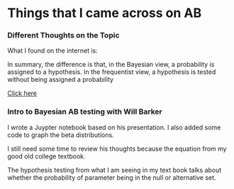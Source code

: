 # Things that I came across on AB #

### Different Thoughts on the Topic ###
What I found on the internet is:

In summary, the difference is that, in the Bayesian view, a probability is assigned to a hypothesis. In the frequentist view, a hypothesis is tested without being assigned a probability

[Click here](https://cxl.com/blog/bayesian-frequentist-ab-testing/#:~:text=In%20summary%2C%20the%20difference%20is,without%20being%20assigned%20a%20probability.)

### Intro to Bayesian AB testing with Will Barker ###
I wrote a Juypter notebook based on his presentation. I also added some code to graph the beta distributions.

I still need some time to review his thoughts because the equation from my good old college textbook.

The hypothesis testing from what I am seeing in my text book talks about whether the probability of parameter being in the null or alternative set.

### ###

